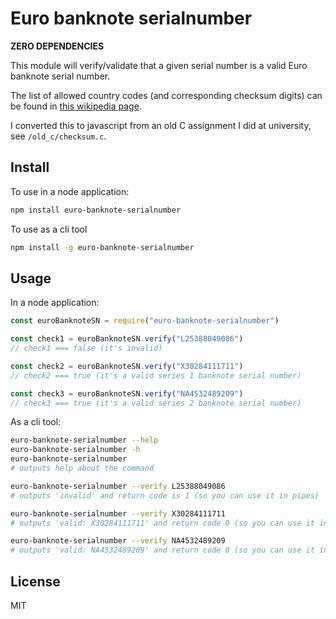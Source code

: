 # Euro banknote serialnumber

**ZERO DEPENDENCIES**

This module will verify/validate that a given serial number is a valid Euro banknote serial number.

The list of allowed country codes (and corresponding checksum digits) can be found in
[this wikipedia page](https://en.wikipedia.org/wiki/Euro_banknotes#Serial_number).

I converted this to javascript from an old C assignment I did at university, see `/old_c/checksum.c`.

## Install

To use in a node application:
```bash
npm install euro-banknote-serialnumber
```

To use as a cli tool
```bash
npm install -g euro-banknote-serialnumber
```

## Usage

In a node application:
```javascript
const euroBanknoteSN = require("euro-banknote-serialnumber")

const check1 = euroBanknoteSN.verify("L25388049086")
// check1 === false (it's invalid)

const check2 = euroBanknoteSN.verify("X30284111711")
// check2 === true (it's a valid series 1 banknote serial number)

const check3 = euroBanknoteSN.verify("NA4532489209")
// check3 === true (it's a valid series 2 banknote serial number)
```

As a cli tool:
```bash
euro-banknote-serialnumber --help
euro-banknote-serialnumber -h
euro-banknote-serialnumber
# outputs help about the command

euro-banknote-serialnumber --verify L25388049086
# outputs 'invalid' and return code is 1 (so you can use it in pipes)

euro-banknote-serialnumber --verify X30284111711
# outputs 'valid: X30284111711' and return code 0 (so you can use it in pipes)

euro-banknote-serialnumber --verify NA4532489209
# outputs 'valid: NA4532489209' and return code 0 (so you can use it in pipes)
```

## License

MIT
